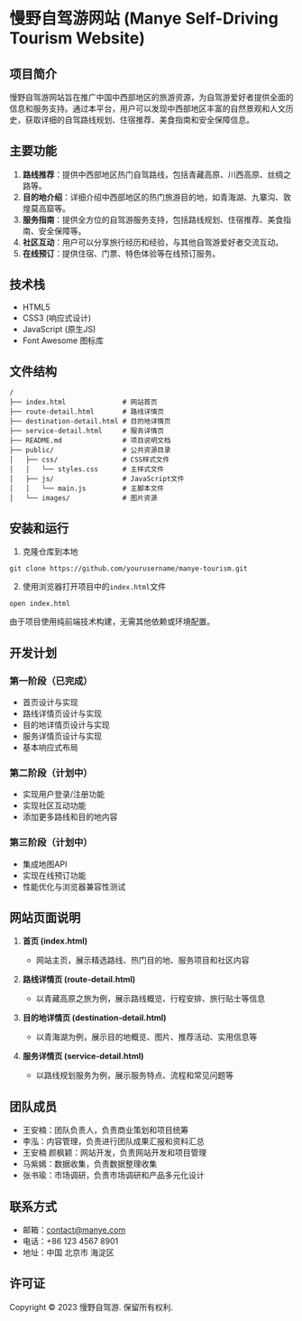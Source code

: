 # 慢野自驾游网站 (Manye Self-Driving Tourism Website)

## 项目简介

慢野自驾游网站旨在推广中国中西部地区的旅游资源，为自驾游爱好者提供全面的信息和服务支持。通过本平台，用户可以发现中西部地区丰富的自然景观和人文历史，获取详细的自驾路线规划、住宿推荐、美食指南和安全保障信息。

## 主要功能

1. **路线推荐**：提供中西部地区热门自驾路线，包括青藏高原、川西高原、丝绸之路等。
2. **目的地介绍**：详细介绍中西部地区的热门旅游目的地，如青海湖、九寨沟、敦煌莫高窟等。
3. **服务指南**：提供全方位的自驾游服务支持，包括路线规划、住宿推荐、美食指南、安全保障等。
4. **社区互动**：用户可以分享旅行经历和经验，与其他自驾游爱好者交流互动。
5. **在线预订**：提供住宿、门票、特色体验等在线预订服务。

## 技术栈

- HTML5
- CSS3 (响应式设计)
- JavaScript (原生JS)
- Font Awesome 图标库

## 文件结构

```
/
├── index.html              # 网站首页
├── route-detail.html       # 路线详情页
├── destination-detail.html # 目的地详情页
├── service-detail.html     # 服务详情页
├── README.md               # 项目说明文档
├── public/                 # 公共资源目录
│   ├── css/                # CSS样式文件
│   │   └── styles.css      # 主样式文件
│   ├── js/                 # JavaScript文件
│   │   └── main.js         # 主脚本文件
│   └── images/             # 图片资源
```

## 安装和运行

1. 克隆仓库到本地
```
git clone https://github.com/yourusername/manye-tourism.git
```

2. 使用浏览器打开项目中的`index.html`文件
```
open index.html
```

由于项目使用纯前端技术构建，无需其他依赖或环境配置。

## 开发计划

### 第一阶段（已完成）
- 首页设计与实现
- 路线详情页设计与实现
- 目的地详情页设计与实现
- 服务详情页设计与实现
- 基本响应式布局

### 第二阶段（计划中）
- 实现用户登录/注册功能
- 实现社区互动功能
- 添加更多路线和目的地内容

### 第三阶段（计划中）
- 集成地图API
- 实现在线预订功能
- 性能优化与浏览器兼容性测试

## 网站页面说明

1. **首页 (index.html)**
   - 网站主页，展示精选路线、热门目的地、服务项目和社区内容

2. **路线详情页 (route-detail.html)**
   - 以青藏高原之旅为例，展示路线概览、行程安排、旅行贴士等信息

3. **目的地详情页 (destination-detail.html)**
   - 以青海湖为例，展示目的地概览、图片、推荐活动、实用信息等

4. **服务详情页 (service-detail.html)**
   - 以路线规划服务为例，展示服务特点、流程和常见问题等

## 团队成员

- 王安楠：团队负责人，负责商业策划和项目统筹
- 李泓：内容管理，负责进行团队成果汇报和资料汇总
- 王安楠 颜枫颖：网站开发，负责网站开发和项目管理
- 马紫嫣：数据收集，负责数据整理收集
- 张书瑜：市场调研，负责市场调研和产品多元化设计

## 联系方式

- 邮箱：contact@manye.com
- 电话：+86 123 4567 8901
- 地址：中国 北京市 海淀区

## 许可证

Copyright © 2023 慢野自驾游. 保留所有权利. 
